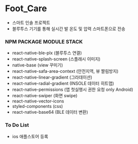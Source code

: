 # Foot_Care
* 스마트 인솔 프로젝트
* 블루투스 기기를 통해 실시간 발 온도 및 압력 스마트폰으로 전송

### NPM PACKAGE MODULE STACK
* react-native-ble-plx  (블루투스 연결)
* react-native-splash-screen (스플래시 이미지)
* native-base (view 꾸미기)
* react-native-safa-area-context (안전지역, 뷰 짤림방지)
* react-native-linear-gradient (그라데이션)
* react-native-radial-gradient (INSOLE 데이터 히트맵)
* react-native-permissions (앱 첫실행시 권한 요청 only Android)
* react-native-swiper (화면 swipe)
* react-native-vector-icons 
* styled-components (css)
* react-native-base64 (BLE 데이터 변환)

### To Do List
* ios 애플스토어 등록
